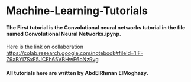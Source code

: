 # Machine-Learning-Tutorials


#### The First tutorial is the Convolutional neural networks tutorial in the file named Convolutional Neural Networks.ipynp.
Here is the link on collaboration https://colab.research.google.com/notebook#fileId=1IF-Z9aBYl7SxE5JCEh65VBHwF6oNz9vg

#### All tutorials here are written by AbdElRhman ElMoghazy.
